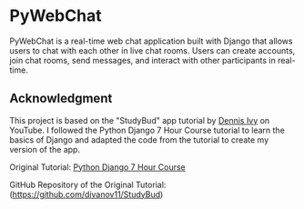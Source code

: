 # PyWebChat
PyWebChat is a real-time web chat application built with Django that allows users to chat with each other in live chat rooms. Users can create accounts, join chat rooms, send messages, and interact with other participants in real-time.

## Acknowledgment

This project is based on the "StudyBud" app tutorial by [Dennis Ivy](https://youtu.be/PtQiiknWUcI) on YouTube. I followed the Python Django 7 Hour Course tutorial to learn the basics of Django and adapted the code from the tutorial to create my version of the app.

Original Tutorial: [Python Django 7 Hour Course](https://youtu.be/PtQiiknWUcI)

GitHub Repository of the Original Tutorial: (https://github.com/divanov11/StudyBud)

